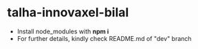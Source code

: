 # talha-innovaxel-bilal


- Install node_modules with **npm i**
- For further details, kindly check README.md of "dev" branch
